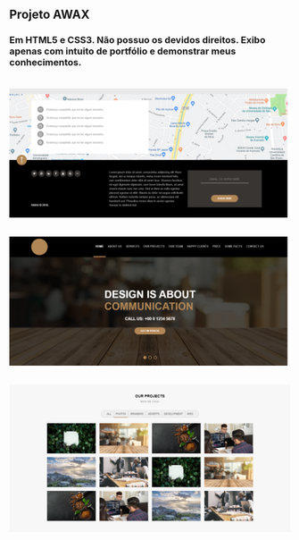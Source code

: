 ## Projeto AWAX

### Em HTML5 e CSS3. Não possuo os devidos direitos. Exibo apenas com intuito de portfólio e demonstrar meus conhecimentos. <br><br>

![Alt text](assets/images/preview.png) <br><br>

![Alt text](assets/images/preview2.png) <br><br>

![Alt text](assets/images/preview3.png)